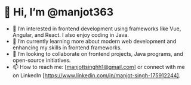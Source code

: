 # 👋 Hi, I’m @manjot363
- 👀 I’m interested in frontend development using frameworks like Vue, Angular, and React. I also enjoy coding in Java.
- 🌱 I’m currently learning more about modern web development and enhancing my skills in frontend frameworks.
- 💞️ I’m looking to collaborate on frontend projects, Java programs, and open-source initiatives.
- 📫 How to reach me: [manjottsinghh1@gmail.com] or connect with me on LinkedIn [https://www.linkedin.com/in/manjot-singh-175912244].

<!---
manjot363/manjot363 is a ✨ special ✨ repository because its `README.md` (this file) appears on your GitHub profile.
You can click the Preview link to take a look at your changes.
--->
